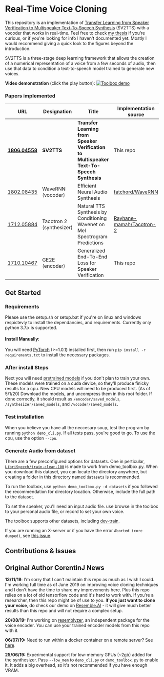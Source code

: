 # Real-Time Voice Cloning
This repository is an implementation of [Transfer Learning from Speaker Verification to Multispeaker Text-To-Speech Synthesis](https://arxiv.org/pdf/1806.04558.pdf) (SV2TTS) with a vocoder that works in real-time. Feel free to check [my thesis](https://matheo.uliege.be/handle/2268.2/6801) if you're curious, or if you're looking for info I haven't documented yet. Mostly I would recommend giving a quick look to the figures beyond the introduction.

SV2TTS is a three-stage deep learning framework that allows the creation of a numerical representation of a voice from a few seconds of audio, then use that data to condition a text-to-speech model trained to generate new voices.

**Video demonstration** (click the play button):
[![Toolbox demo](https://i.imgur.com/8lFUlgz.png)](https://www.youtube.com/watch?v=-O_hYhToKoA)



### Papers implemented  
| URL | Designation | Title | Implementation source |
| --- | ----------- | ----- | --------------------- |
|[**1806.04558**](https://arxiv.org/pdf/1806.04558.pdf) | **SV2TTS** | **Transfer Learning from Speaker Verification to Multispeaker Text-To-Speech Synthesis** | This repo |
|[1802.08435](https://arxiv.org/pdf/1802.08435.pdf) | WaveRNN (vocoder) | Efficient Neural Audio Synthesis | [fatchord/WaveRNN](https://github.com/fatchord/WaveRNN) |
|[1712.05884](https://arxiv.org/pdf/1712.05884.pdf) | Tacotron 2 (synthesizer) | Natural TTS Synthesis by Conditioning Wavenet on Mel Spectrogram Predictions | [Rayhane-mamah/Tacotron-2](https://github.com/Rayhane-mamah/Tacotron-2)
|[1710.10467](https://arxiv.org/pdf/1710.10467.pdf) | GE2E (encoder)| Generalized End-To-End Loss for Speaker Verification | This repo |


## Get Started
### Requirements
Please use the setup.sh or setup.bat if you're on linux and windows respictevly to install the dependancies, and requirements. Currently only python 3.7.x is supported.

#### Install Manually:
You will need [PyTorch](https://pytorch.org/get-started/locally/) (>=1.0.1) installed first, then run `pip install -r requirements.txt` to install the necessary packages.

### After install Steps
Next you will need [pretrained models](https://github.com/CorentinJ/Real-Time-Voice-Cloning/wiki/Pretrained-models) if you don't plan to train your own.
These models were trained on a cuda device, so they'll produce finicky results for a cpu. New CPU models will need to be produced first. (As of 5/1/20)
Download the models, and uncompress them in this root folder. If done correctly, it should result as `/encoder/saved_models`, `/synthesizer/saved_models`, and `/vocoder/saved_models`.

### Test installation
When you believe you have all the neccesary soup, test the program by running `python demo_cli.py`.
If all tests pass, you're good to go. To use the cpu, use the option `--cpu`.

### Generate Audio from dataset
There are a few preconfigured options for datasets. One in perticular, [`LibriSpeech/train-clean-100`](http://www.openslr.org/resources/12/train-clean-100.tar.gz) is made to work from demo_toolbox.py. When you download this dataset, you can locate the directory anywhere, but creating a folder in this directory named `datasets` is recommended.

To run the toolbox, use `python demo_toolbox.py -d datasets` if you followed the recommendation for directory location. Otherwise, include the full path to the dataset.

To set the speaker, you'll need an input audio file. use browse in the toolbox to your personal audio file, or record to set your own voice.

The toolbox supports other datasets, including [dev-train](https://github.com/CorentinJ/Real-Time-Voice-Cloning/wiki/Training#datasets).

If you are running an X-server or if you have the error `Aborted (core dumped)`, see [this issue](https://github.com/CorentinJ/Real-Time-Voice-Cloning/issues/11#issuecomment-504733590).

## Contributions & Issues



## Original Author CorentinJ News
**13/11/19**: I'm sorry that I can't maintain this repo as much as I wish I could. I'm working full time as of June 2019 on improving voice cloning techniques and I don't have the time to share my improvements here. Plus this repo relies on a lot of old tensorflow code and it's hard to work with. If you're a researcher, then this repo might be of use to you. **If you just want to clone your voice**, do check our demo on [Resemble.AI](https://www.resemble.ai/) - it will give much better results than this repo and will not require a complex setup.

**20/08/19:** I'm working on [resemblyzer](https://github.com/resemble-ai/Resemblyzer), an independent package for the voice encoder. You can use your trained encoder models from this repo with it.

**06/07/19:** Need to run within a docker container on a remote server? See [here](https://sean.lane.sh/posts/2019/07/Running-the-Real-Time-Voice-Cloning-project-in-Docker/).

**25/06/19:** Experimental support for low-memory GPUs (~2gb) added for the synthesizer. Pass `--low_mem` to `demo_cli.py` or `demo_toolbox.py` to enable it. It adds a big overhead, so it's not recommended if you have enough VRAM.